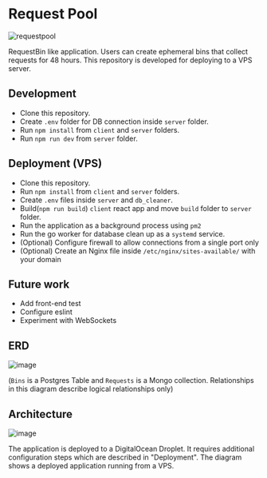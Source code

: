 # Request Pool

![requestpool](https://user-images.githubusercontent.com/14999320/155365008-2abeb6d2-7772-4545-965a-8b705ea7e880.gif)

RequestBin like application. Users can create ephemeral bins that collect requests for 48 hours.
This repository is developed for deploying to a VPS server.

## Development
- Clone this repository.
- Create `.env` folder for DB connection inside `server` folder.
- Run `npm install` from `client` and `server` folders.
- Run `npm run dev` from `server` folder.

## Deployment (VPS)
- Clone this repository.
- Run `npm install` from `client` and `server` folders.
- Create `.env` files inside `server` and `db_cleaner`.
- Build(`npm run build`) `client` react app and move `build` folder to `server` folder.
- Run the application as a background process using `pm2`
- Run the go worker for database clean up as a `systemd` service.
- (Optional) Configure firewall to allow connections from a single port only
- (Optional) Create an Nginx file inside `/etc/nginx/sites-available/` with your domain

## Future work
- Add front-end test
- Configure eslint
- Experiment with WebSockets

## ERD

![image](https://user-images.githubusercontent.com/14999320/152019964-28a79517-bcc6-488c-9a61-aecd6f9a13c0.png)

(`Bins` is a Postgres Table and `Requests` is a Mongo collection. Relationships in this diagram describe logical relationships only)

## Architecture

![image](https://user-images.githubusercontent.com/14999320/155361286-78e9ae0c-5a29-4a3f-bc55-8314f409f0dc.png)

The application is deployed to a DigitalOcean Droplet. It requires additional configuration steps which are described in "Deployment".
The diagram shows a deployed application running from a VPS.

